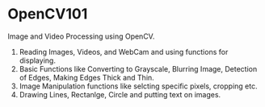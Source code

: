 # OpenCV101
Image and Video Processing using OpenCV.
1. Reading Images, Videos, and WebCam and using functions for displaying.
2. Basic Functions like Converting to Grayscale, Blurring Image, Detection of Edges, Making Edges Thick and Thin.
3. Image Manipulation functions like selcting specific pixels, cropping etc.
4. Drawing Lines, Rectanlge, Circle and putting text on images.

